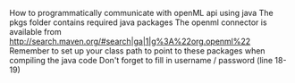 How to programmatically communicate with openML api using java
The pkgs folder contains required java packages
The openml connector is available from http://search.maven.org/#search|ga|1|g%3A%22org.openml%22
Remember to set up your class path to point to these packages when compiling the java code
Don't forget to fill in username / password (line 18-19)
